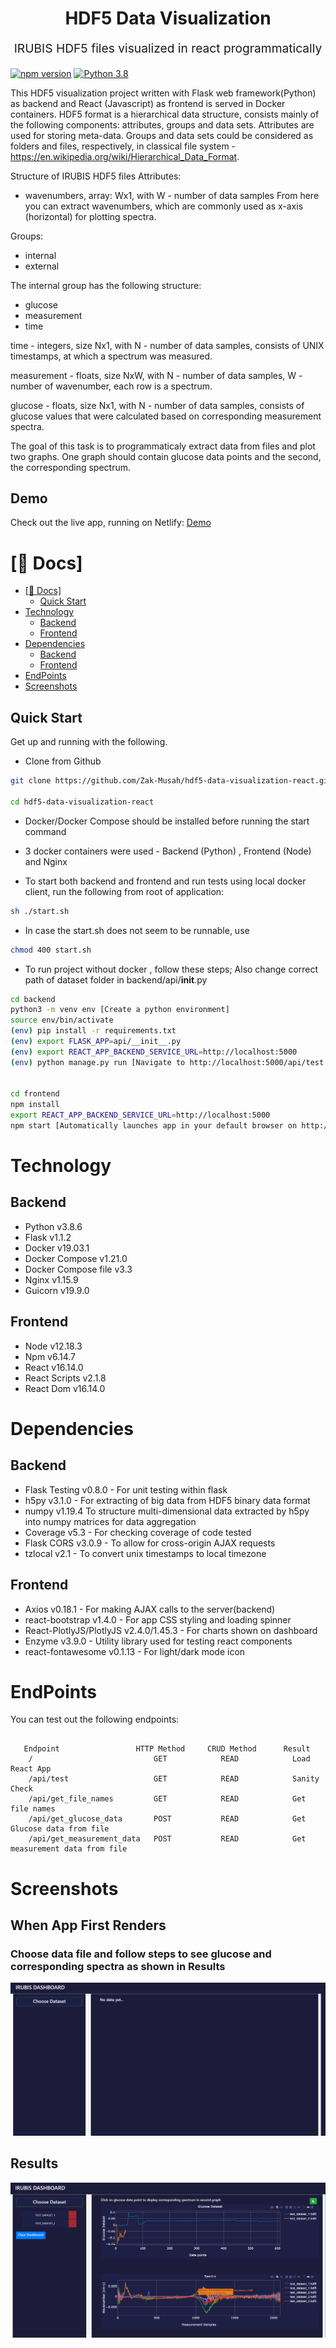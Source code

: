 <p align="center" style="color: #343a40">
  <h1 align="center">HDF5 Data Visualization</h1>
</p>
<p align="center" style="font-size: 1.2rem;">IRUBIS HDF5 files visualized in react programmatically</p>

[![npm version](https://badge.fury.io/js/react.svg)](https://badge.fury.io/js/react)
[![Python 3.8](https://img.shields.io/badge/python-3.8-blue.svg)](https://www.python.org/downloads/release/python-360/)

This HDF5 visualization project written with Flask web framework(Python) as backend and React (Javascript) as frontend is served in Docker containers. HDF5 format is a hierarchical data structure, consists mainly of the following components: attributes, groups and data sets. Attributes are used for storing meta-data. Groups and data sets could be considered as folders and files, respectively, in classical file system - https://en.wikipedia.org/wiki/Hierarchical_Data_Format.

Structure of IRUBIS HDF5 files Attributes:

- wavenumbers, array: Wx1, with W - number of data samples
  From here you can extract wavenumbers, which are commonly used as x-axis (horizontal) for plotting spectra.

Groups:

- internal
- external

The internal group has the following structure:

- glucose
- measurement
- time

time - integers, size Nx1, with N - number of data samples, consists of UNIX timestamps, at which a spectrum was measured.

measurement - floats, size NxW, with N - number of data samples, W - number of wavenumber, each row is a spectrum.

glucose - floats, size Nx1, with N - number of data samples, consists of glucose values that were calculated based on corresponding measurement spectra.

The goal of this task is to programmaticaly extract data from files and plot two graphs. One graph should contain glucose data points and the second, the corresponding spectrum.

## Demo

Check out the live app, running on Netlify:
[Demo](https://irubis-dashboard.netlify.app/)

# [📖 Docs]

- [[📖 Docs]](#-docs)
  - [Quick Start](#quick-start)
- [Technology](#technology)
  - [Backend](#backend)
  - [Frontend](#frontend)
- [Dependencies](#dependencies)
  - [Backend](#backend-1)
  - [Frontend](#frontend-1)
- [EndPoints](#endpoints)
- [Screenshots](#screenshots)

## Quick Start

Get up and running with the following.

- Clone from Github

```bash
git clone https://github.com/Zak-Musah/hdf5-data-visualization-react.git

cd hdf5-data-visualization-react

```

- Docker/Docker Compose should be installed before running the start command
- 3 docker containers were used - Backend (Python) , Frontend (Node) and Nginx

- To start both backend and frontend and run tests using local docker client, run the following from root of application:

```bash
sh ./start.sh
```

- In case the start.sh does not seem to be runnable, use

```bash
chmod 400 start.sh
```

- To run project without docker , follow these steps; Also change correct path of dataset folder in backend/api/**init**.py

```bash
cd backend
python3 -m venv env [Create a python environment]
source env/bin/activate
(env) pip install -r requirements.txt
(env) export FLASK_APP=api/__init__.py
(env) export REACT_APP_BACKEND_SERVICE_URL=http://localhost:5000
(env) python manage.py run [Navigate to http://localhost:5000/api/test for sanity check]


cd frontend
npm install
export REACT_APP_BACKEND_SERVICE_URL=http://localhost:5000
npm start [Automatically launches app in your default browser on http://localhost:3000]
```

# Technology

## Backend

- Python v3.8.6
- Flask v1.1.2
- Docker v19.03.1
- Docker Compose v1.21.0
- Docker Compose file v3.3
- Nginx v1.15.9
- Guicorn v19.9.0

## Frontend

- Node v12.18.3
- Npm v6.14.7
- React v16.14.0
- React Scripts v2.1.8
- React Dom v16.14.0

# Dependencies

## Backend

- Flask Testing v0.8.0 - For unit testing within flask
- h5py v3.1.0 - For extracting of big data from HDF5 binary data format
- numpy v1.19.4 To structure multi-dimensional data extracted by h5py into numpy matrices for data aggregation
- Coverage v5.3 - For checking coverage of code tested
- Flask CORS v3.0.9 - To allow for cross-origin AJAX requests
- tzlocal v2.1 - To convert unix timestamps to local timezone

## Frontend

- Axios v0.18.1 - For making AJAX calls to the server(backend)
- react-bootstrap v1.4.0 - For app CSS styling and loading spinner
- React-PlotlyJS/PlotlyJS v2.4.0/1.45.3 - For charts shown on dashboard
- Enzyme v3.9.0 - Utility library used for testing react components
- react-fontawesome v0.1.13 - For light/dark mode icon

# EndPoints

You can test out the following endpoints:

```

   Endpoint                 HTTP Method     CRUD Method      Result
    /                           GET            READ            Load React App
    /api/test                   GET            READ            Sanity Check
    /api/get_file_names         GET            READ            Get file names
    /api/get_glucose_data       POST           READ            Get Glucose data from file
    /api/get_measurement_data   POST           READ            Get measurement data from file
```

# Screenshots

## When App First Renders


### Choose data file and follow steps to see glucose and corresponding spectra as shown in Results

![Image](Screenshots/1.png?raw=true "1")

## Results

![Image](Screenshots/2.png?raw=true "2")

